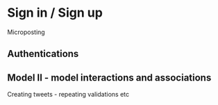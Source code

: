 # Sign in / Sign up
Microposting
## Authentications

## Model II - model interactions and associations
Creating tweets - repeating validations etc